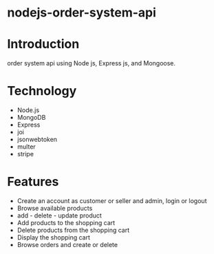 # nodejs-order-system-api

# Introduction
order system api using Node js, Express js, and Mongoose.

# Technology
* Node.js
* MongoDB 
* Express 
* joi
* jsonwebtoken
* multer
* stripe

# Features
* Create an account as customer or seller and admin, login or logout
* Browse available products
*  add - delete - update  product
* Add products to the shopping cart
* Delete products from the shopping cart
* Display the shopping cart
* Browse orders and create or delete
